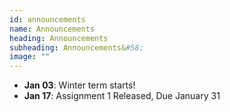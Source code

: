 ```yaml
---
id: announcements
name: Announcements
heading: Announcements
subheading: Announcements&#58;
image: ""
---
```

 - **Jan 03**: Winter term starts! 
 - **Jan 17**: Assignment 1 Released, Due January 31
